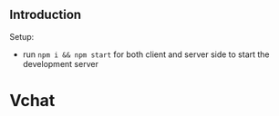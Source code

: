 
## Introduction
Setup:
- run ```npm i && npm start``` for both client and server side to start the development server
# Vchat
